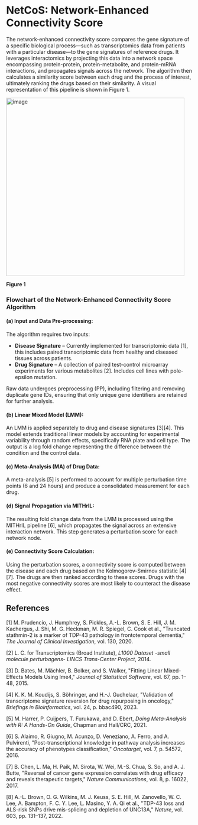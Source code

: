 # NetCoS: Network-Enhanced Connectivity Score

The network-enhanced connectivity score compares the gene signature of a specific biological process—such as transcriptomics data from patients with a particular disease—to the gene signatures of reference drugs. It leverages interactomics by projecting this data into a network space encompassing protein-protein, protein-metabolite, and protein-mRNA interactions, and propagates signals across the network. The algorithm then calculates a similarity score between each drug and the process of interest, ultimately ranking the drugs based on their similarity. A visual representation of this pipeline is shown in Figure 1.

<img width="482" alt="image" src="https://github.com/user-attachments/assets/5c572c57-f9ce-46d1-8471-3dc5fff1974f" />

**Figure 1**

### Flowchart of the Network-Enhanced Connectivity Score Algorithm

#### (a) Input and Data Pre-processing:
The algorithm requires two inputs:

- **Disease Signature** – Currently implemented for transcriptomic data [1], this includes paired transcriptomic data from healthy and diseased tissues across patients.
- **Drug Signature** – A collection of paired test-control microarray experiments for various metabolites [2]. Includes cell lines with pole-epsilon mutation.

Raw data undergoes preprocessing (PP), including filtering and removing duplicate gene IDs, ensuring that only unique gene identifiers are retained for further analysis.

#### (b) Linear Mixed Model (LMM):
An LMM is applied separately to drug and disease signatures [3][4]. This model extends traditional linear models by accounting for experimental variability through random effects, specifically RNA plate and cell type. The output is a log fold change representing the difference between the condition and the control data.

#### (c) Meta-Analysis (MA) of Drug Data:
A meta-analysis [5] is performed to account for multiple perturbation time points (6 and 24 hours) and produce a consolidated measurement for each drug.

#### (d) Signal Propagation via MITHrIL:
The resulting fold change data from the LMM is processed using the MITHrIL pipeline [6], which propagates the signal across an extensive interaction network. This step generates a perturbation score for each network node.

#### (e) Connectivity Score Calculation:
Using the perturbation scores, a connectivity score is computed between the disease and each drug based on the Kolmogorov-Smirnov statistic [4][7]. The drugs are then ranked according to these scores. Drugs with the most negative connectivity scores are most likely to counteract the disease effect.

## References

[1] M. Prudencio, J. Humphrey, S. Pickles, A.-L. Brown, S. E. Hill, J. M. Kachergus, J. Shi, M. G. Heckman, M. R. Spiegel, C. Cook et al., "Truncated stathmin-2 is a marker of TDP-43 pathology in frontotemporal dementia," *The Journal of Clinical Investigation*, vol. 130, 2020.

[2] L. C. for Transcriptomics (Broad Institute), *L1000 Dataset -small molecule perturbagens- LINCS Trans-Center Project*, 2014.

[3] D. Bates, M. Mächler, B. Bolker, and S. Walker, "Fitting Linear Mixed-Effects Models Using lme4," *Journal of Statistical Software*, vol. 67, pp. 1–48, 2015.

[4] K. K. M. Koudijs, S. Böhringer, and H.-J. Guchelaar, "Validation of transcriptome signature reversion for drug repurposing in oncology," *Briefings in Bioinformatics*, vol. 24, p. bbac490, 2023.

[5] M. Harrer, P. Cuijpers, T. Furukawa, and D. Ebert, *Doing Meta-Analysis with R: A Hands-On Guide*, Chapman and Hall/CRC, 2021.

[6] S. Alaimo, R. Giugno, M. Acunzo, D. Veneziano, A. Ferro, and A. Pulvirenti, "Post-transcriptional knowledge in pathway analysis increases the accuracy of phenotypes classification," *Oncotarget*, vol. 7, p. 54572, 2016.

[7] B. Chen, L. Ma, H. Paik, M. Sirota, W. Wei, M.-S. Chua, S. So, and A. J. Butte, "Reversal of cancer gene expression correlates with drug efficacy and reveals therapeutic targets," *Nature Communications*, vol. 8, p. 16022, 2017.

[8] A.-L. Brown, O. G. Wilkins, M. J. Keuss, S. E. Hill, M. Zanovello, W. C. Lee, A. Bampton, F. C. Y. Lee, L. Masino, Y. A. Qi et al., "TDP-43 loss and ALS-risk SNPs drive mis-splicing and depletion of UNC13A," *Nature*, vol. 603, pp. 131–137, 2022.
